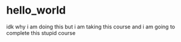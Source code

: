 # hello_world
idk why i am doing this but i am taking this course and i am going to complete this stupid course

